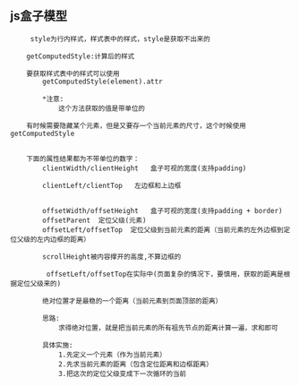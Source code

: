 ## js盒子模型  
         style为行内样式，样式表中的样式，style是获取不出来的

        getComputedStyle:计算后的样式

        要获取样式表中的样式可以使用
            getComputedStyle(element).attr

            *注意:
                这个方法获取的值是带单位的

        有时候需要隐藏某个元素，但是又要存一个当前元素的尺寸，这个时候使用getComputedStyle


        下面的属性结果都为不带单位的数字：
            clientWidth/clientHeight   盒子可视的宽度(支持padding)

            clientLeft/clientTop   左边框和上边框


            offsetWidth/offsetHeight   盒子可视的宽度(支持padding + border)
            offsetParent  定位父级(元素)
            offsetLeft/offsetTop  定位父级到当前元素的距离（当前元素的左外边框到定位父级的左内边框的距离）

            scrollHeight被内容撑开的高度,不算边框的

             offsetLeft/offsetTop在实际中(页面复杂的情况下，要慎用，获取的距离是根据定位父级来的)

            绝对位置才是最稳的一个距离（当前元素到页面顶部的距离）

            思路:
                求得绝对位置，就是把当前元素的所有祖先节点的距离计算一遍，求和即可

            具体实施:
                1.先定义一个元素（作为当前元素）
                2.先求当前元素的距离（包含定位距离和边框距离）
                3.把这次的定位父级变成下一次循环的当前